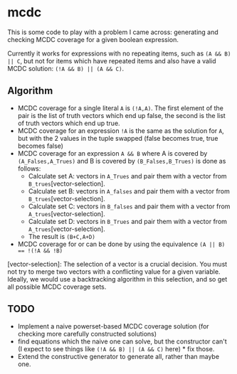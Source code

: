 # mcdc

This is some code to play with a problem I came across: generating and checking MCDC coverage for a given boolean expression.

Currently it works for expressions with no repeating items, such as `(A && B) || C`, but not for items which have repeated items and also have a valid MCDC solution: `(!A && B) || (A && C)`. 

## Algorithm

* MCDC coverage for a single literal `A` is `(!A,A)`. The first element of the pair is the list of truth vectors which end up false, the second is the list of truth vectors which end up true.
* MCDC coverage for an expression `!A` is the same as the solution for `A`, but with the 2 values in the tuple swapped (false becomes true, true becomes false)
* MCDC coverage for an expression `A && B` where A is covered by `(A_Falses,A_Trues)` and B is covered by `(B_Falses,B_Trues)` is done as follows:
  * Calculate set A: vectors in `A_Trues` and pair them with a vector from `B_trues`[vector-selection].
  * Calculate set B: vectors in `A_falses` and pair them with a vector from `B_trues`[vector-selection].
  * Calculate set C: vectors in `B_falses` and pair them with a vector from `A_trues`[vector-selection].
  * Calculate set D: vectors in `B_Trues` and pair them with a vector from `A_trues`[vector-selection].
  * The result is `(B+C,A+D)`
* MCDC coverage for or can be done by using the equivalence `(A || B) == !(!A && !B)`

[vector-selection]: The selection of a vector is a crucial decision. You must not try to merge two vectors with a conflicting value for a given variable. Ideally, we would use a backtracking algorithm in this selection, and so get all possible MCDC coverage sets.

## TODO

* Implement a naive powerset-based MCDC coverage solution (for checking more carefully constructed solutions)
* find equations which the naive one can solve, but the constructor can't (I expect to see things like `(!A && B) || (A && C)` here) * fix those.
* Extend the constructive generator to generate all, rather than maybe one.
